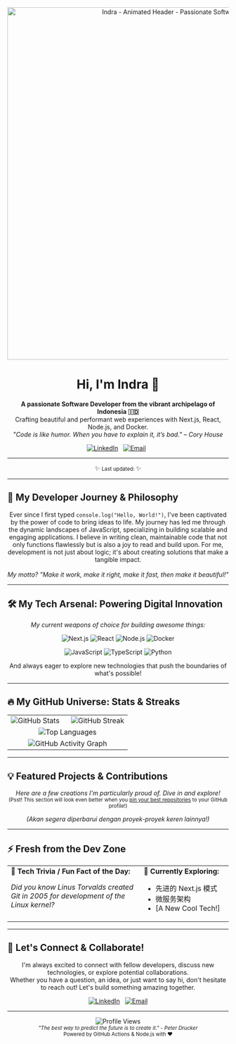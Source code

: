 <div align="center">
  <img src="https://raw.githubusercontent.com/Ahmad-Indragiri/Ahmad-Indragiri/main/assets/animated-header.gif" alt="Indra - Animated Header - Passionate Software Developer" width="800"/>
  <h1>Hi, I'm Indra 👋</h1>
  <p>
    <strong>A passionate Software Developer from the vibrant archipelago of Indonesia 🇮🇩</strong><br />
    Crafting beautiful and performant web experiences with Next.js, React, Node.js, and Docker.<br />
    <em>"<span id="dynamic-quote">Code is like humor. When you have to explain it, it’s bad.</span>" – Cory House</em>
  </p>
  <p>
    <a href="https://www.linkedin.com/in/ahmad-abdillah-indragiri-bb41112b6/" target="_blank" rel="noopener noreferrer"><img src="https://img.shields.io/badge/LinkedIn-0077B5?style=for-the-badge&logo=linkedin&logoColor=white" alt="LinkedIn" /></a>
    &nbsp;
    <a href="mailto:ahmadindgr225@gmail.com" target="_blank" rel="noopener noreferrer"><img src="https://img.shields.io/badge/Email-D14836?style=for-the-badge&logo=gmail&logoColor=white" alt="Email" /></a>
    &nbsp;
    </p>
</div>

---

<div align="center">
  ✨ <small>Last updated: <span id="last-updated"></span></small> ✨
</div>

---

## 🚀 My Developer Journey & Philosophy

<p align="center">
  Ever since I first typed <code>console.log("Hello, World!")</code>, I've been captivated by the power of code to bring ideas to life. My journey has led me through the dynamic landscapes of JavaScript, specializing in building scalable and engaging applications. I believe in writing clean, maintainable code that not only functions flawlessly but is also a joy to read and build upon. For me, development is not just about logic; it's about creating solutions that make a tangible impact.
  <br><br>
  <i>My motto? "Make it work, make it right, make it fast, then make it beautiful!"</i>
</p>

---

## 🛠 My Tech Arsenal: Powering Digital Innovation

<p align="center">
  <em>My current weapons of choice for building awesome things:</em>
</p>
<p align="center">
  <img alt="Next.js" src="https://img.shields.io/badge/-Next.js-000000?style=for-the-badge&logo=next.js&logoColor=white" title="Next.js - The React Framework for Production" />
  <img alt="React" src="https://img.shields.io/badge/-React-20232A?style=for-the-badge&logo=react&logoColor=61DAFB" title="React - A JavaScript library for building user interfaces" />
  <img alt="Node.js" src="https://img.shields.io/badge/-Node.js-339933?style=for-the-badge&logo=node.js&logoColor=white" title="Node.js - JavaScript runtime built on Chrome's V8 JavaScript engine" />
  <img alt="Docker" src="https://img.shields.io/badge/-Docker-2496ED?style=for-the-badge&logo=docker&logoColor=white" title="Docker - Securely build, share and run any application, anywhere" />
</p>
<p align="center">
  <img alt="JavaScript" src="https://img.shields.io/badge/-JavaScript-F7DF1E?style=for-the-badge&logo=javascript&logoColor=black" title="JavaScript - The backbone of modern web development" />
  <img alt="TypeScript" src="https://img.shields.io/badge/-TypeScript-3178C6?style=for-the-badge&logo=typescript&logoColor=white" title="TypeScript - JavaScript that scales" />
  <img alt="Python" src="https://img.shields.io/badge/-Python-3776AB?style=for-the-badge&logo=python&logoColor=white" title="Python - Versatile and powerful" />
  </p>
<p align="center">
  And always eager to explore new technologies that push the boundaries of what's possible!
</p>

---

## 🔥 My GitHub Universe: Stats & Streaks

<div align="center">
  <table>
    <tr>
      <td valign="top" width="50%">
        <img src="https://github-readme-stats.vercel.app/api?username=Ahmad-Indragiri&show_icons=true&theme=transparent&border_color=00000000&hide_border=true&title_color=61DAFB&text_color=c9d1d9&icon_color=61DAFB" alt="GitHub Stats" />
      </td>
      <td valign="top" width="50%">
        <img src="https://github-readme-streak-stats.herokuapp.com/?user=Ahmad-Indragiri&theme=dark-bold&hide_border=true&border_radius=5&date_format=M%20j%5B%2C%20Y%5D&background=161B22&stroke=61DAFB&ring=61DAFB&fire=FF8C00&currStreakNum=c9d1d9&sideNums=c9d1d9&sideLabels=c9d1d9&dates=c9d1d9" alt="GitHub Streak" />
      </td>
    </tr>
    <tr>
      <td colspan="2" align="center">
        <img src="https://github-readme-stats.vercel.app/api/top-langs/?username=Ahmad-Indragiri&layout=compact&theme=transparent&border_color=00000000&hide_border=true&title_color=61DAFB&text_color=c9d1d9" alt="Top Languages" />
      </td>
    </tr>
    <tr>
      <td colspan="2" align="center">
        <img src="https://github-readme-activity-graph.vercel.app/graph?username=Ahmad-Indragiri&bg_color=161B22&color=c9d1d9&line=61DAFB&point=FF8C00&area=true&hide_border=true" alt="GitHub Activity Graph" />
      </td>
    </tr>
     </table>
</div>

---

## 💡 Featured Projects & Contributions

<p align="center">
  <em>Here are a few creations I'm particularly proud of. Dive in and explore!</em>
  <br>
  <small>(Psst! This section will look even better when you <a href="https://docs.github.com/en/account-and-profile/setting-up-and-managing-your-github-profile/customizing-your-profile/pinning-items-to-your-profile" target="_blank">pin your best repositories</a> to your GitHub profile!)</small>
</p>

<p align="center">
  <em>(Akan segera diperbarui dengan proyek-proyek keren lainnya!)</em>
</p>

---

## ⚡ Fresh from the Dev Zone

<div align="center">
  <table>
    <tr>
      <td width="60%" valign="top">
        <strong>🧠 Tech Trivia / Fun Fact of the Day:</strong>
        <p><em id="dynamic-fact">Did you know Linus Torvalds created Git in 2005 for development of the Linux kernel?</em></p>
      </td>
      <td width="40%" valign="top">
        <strong>🌱 Currently Exploring:</strong>
        <ul>
          <li>先进的 Next.js 模式</li>
          <li>微服务架构</li>
          <li><span id="dynamic-learning-topic">[A New Cool Tech!]</span></li>
        </ul>
      </td>
    </tr>
    </table>
</div>

---

## 🤝 Let's Connect & Collaborate!

<p align="center">
  I'm always excited to connect with fellow developers, discuss new technologies, or explore potential collaborations.
  <br />
  Whether you have a question, an idea, or just want to say hi, don't hesitate to reach out! Let's build something amazing together.
</p>
<p align="center">
  <a href="https://www.linkedin.com/in/ahmad-abdillah-indragiri-bb41112b6/" target="_blank" rel="noopener noreferrer"><img src="https://img.shields.io/badge/LinkedIn-Connect_with_me-0077B5?style=for-the-badge&logo=linkedin&logoColor=white" alt="LinkedIn" /></a>
  &nbsp;
  <a href="mailto:ahmadindgr225@gmail.com" target="_blank" rel="noopener noreferrer"><img src="https://img.shields.io/badge/Email-Drop_me_a_line-D14836?style=for-the-badge&logo=gmail&logoColor=white" alt="Email" /></a>
  </p>

---

<div align="center">
  <img src="https://komarev.com/ghpvc/?username=Ahmad-Indragiri&label=Profile%20Views&color=0e75b6&style=flat-square" alt="Profile Views" />
  <br />
  <small><em>"The best way to predict the future is to create it." - Peter Drucker</em></small>
  <br>
  <small>Powered by GitHub Actions & Node.js with ❤</small>
</div>
